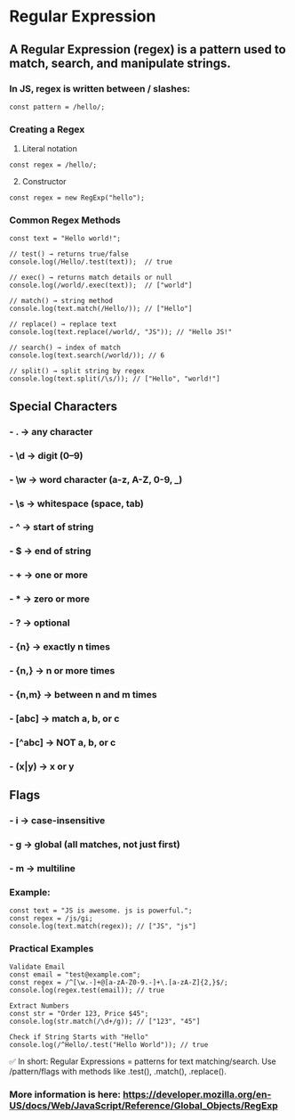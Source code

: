 # Regular Expression

## A Regular Expression (regex) is a pattern used to match, search, and manipulate strings.

### In JS, regex is written between / slashes:
```
const pattern = /hello/;
```

### Creating a Regex

1) Literal notation
```
const regex = /hello/;
```
2) Constructor
```
const regex = new RegExp("hello");
```

### Common Regex Methods
```
const text = "Hello world!";

// test() → returns true/false
console.log(/Hello/.test(text));  // true

// exec() → returns match details or null
console.log(/world/.exec(text));  // ["world"]

// match() → string method
console.log(text.match(/Hello/)); // ["Hello"]

// replace() → replace text
console.log(text.replace(/world/, "JS")); // "Hello JS!"

// search() → index of match
console.log(text.search(/world/)); // 6

// split() → split string by regex
console.log(text.split(/\s/)); // ["Hello", "world!"]
```

## Special Characters

### - . → any character
### - \d → digit (0–9)
### - \w → word character (a-z, A-Z, 0-9, _)
### - \s → whitespace (space, tab)
### - ^ → start of string
### - $ → end of string
### - + → one or more
### - * → zero or more
### - ? → optional
### - {n} → exactly n times
### - {n,} → n or more times
### - {n,m} → between n and m times
### - [abc] → match a, b, or c
### - [^abc] → NOT a, b, or c
### - (x|y) → x or y

## Flags

### - i → case-insensitive
### - g → global (all matches, not just first)
### - m → multiline

### Example:
```
const text = "JS is awesome. js is powerful.";
const regex = /js/gi; 
console.log(text.match(regex)); // ["JS", "js"]
```

### Practical Examples
```
Validate Email
const email = "test@example.com";
const regex = /^[\w.-]+@[a-zA-Z0-9.-]+\.[a-zA-Z]{2,}$/;
console.log(regex.test(email)); // true

Extract Numbers
const str = "Order 123, Price $45";
console.log(str.match(/\d+/g)); // ["123", "45"]

Check if String Starts with "Hello"
console.log(/^Hello/.test("Hello World")); // true
```


✅ In short:
Regular Expressions = patterns for text matching/search.
Use /pattern/flags with methods like .test(), .match(), .replace().

### More information is here: https://developer.mozilla.org/en-US/docs/Web/JavaScript/Reference/Global_Objects/RegExp

